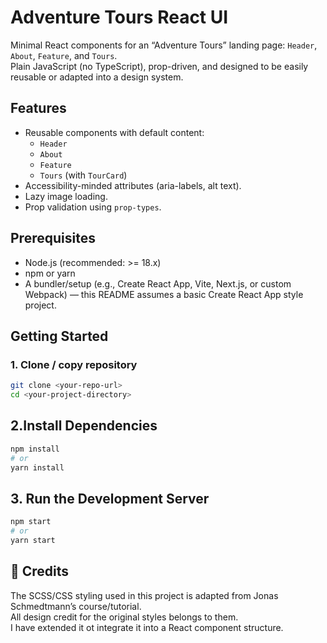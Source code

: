 # Adventure Tours React UI

Minimal React components for an “Adventure Tours” landing page: `Header`, `About`, `Feature`, and `Tours`.  
Plain JavaScript (no TypeScript), prop-driven, and designed to be easily reusable or adapted into a design system.

## Features

- Reusable components with default content:
  - `Header`
  - `About`
  - `Feature`
  - `Tours` (with `TourCard`)
- Accessibility-minded attributes (aria-labels, alt text).
- Lazy image loading.
- Prop validation using `prop-types`.

## Prerequisites

- Node.js (recommended: >= 18.x)
- npm or yarn
- A bundler/setup (e.g., Create React App, Vite, Next.js, or custom Webpack) — this README assumes a basic Create React App style project.


## Getting Started

### 1. Clone / copy repository

```bash
git clone <your-repo-url>
cd <your-project-directory>
```

## 2.Install Dependencies
```bash
npm install
# or
yarn install
```
## 3. Run the Development Server
```bash
npm start
# or
yarn start
```
## 🎨 Credits

The SCSS/CSS styling used in this project is adapted from Jonas Schmedtmann’s course/tutorial.  
All design credit for the original styles belongs to them.  
I have extended it ot integrate it into a React component structure.
